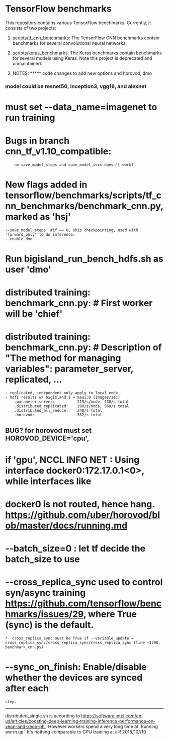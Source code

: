 # TensorFlow benchmarks
This repository contains various TensorFlow benchmarks. Currently, it consists of two projects:

1. [scripts/tf_cnn_benchmarks](https://github.com/tensorflow/benchmarks/tree/master/scripts/tf_cnn_benchmarks): The TensorFlow CNN benchmarks contain benchmarks for several convolutional neural networks.
2. [scripts/keras_benchmarks](https://github.com/tensorflow/benchmarks/tree/master/scripts/keras_benchmarks): The Keras benchmarks contain benchmarks for several models using Keras. Note this project is deprecated and unmaintained.


3. NOTES:
*****  code changes to add new options and horovod, dmo 

### model could be resnet50, inception3, vgg16, and alexnet ###

# must set --data_name=imagenet to run training

# Bugs in branch cnn_tf_v1.10_compatible:
        no save_model_steps and save_model_secs doesn't work!

# New flags added in tensorflow/benchmarks/scripts/tf_cnn_benchmarks/benchmark_cnn.py, marked as 'hsj'
    --save_model_steps  #if == 0, skip checkpointing, used with 'forward_only' to do inference.
    --enable_dmo


# Run bigisland_run_bench_hdfs.sh as user 'dmo'

# distributed training: benchmark_cnn.py:      # First worker will be 'chief'
# distributed training: benchmark_cnn.py:      # Description of "The method for managing variables": parameter_server, replicated, ...
    - replicated, independent only apply to local mode
    - hdfs results w/ bigisland:1 + maui:0 (images/sec)
        .parameter_server:          215/s/node, 430/s total
        .distributed_replicated:    280/s/node, 560/s total
        .distributed_all_reduce:    340/s total
        .horovod:                   362/s total

## BUG? for horovod must set HOROVOD_DEVICE='cpu',
# if 'gpu', NCCL INFO NET : Using interface docker0:172.17.0.1<0>, while interfaces like
# docker0 is not routed, hence hang. https://github.com/uber/horovod/blob/master/docs/running.md
##

# --batch_size=0 : let tf decide the batch_size to use

# --cross_replica_sync used to control syn/async training https://github.com/tensorflow/benchmarks/issues/29, where True (sync) is the default.
    *  cross_replica_sync must be True if --variable_update = cross_replica_sync/cross_replica_sync/cross_replica_sync (line ~1290, benchmark_cnn.py)
# --sync_on_finish: Enable/disable whether the devices are synced after each
    step.

-----------------------------------------------------------------------------------
distributed_single.sh is according to https://software.intel.com/en-us/articles/boosting-deep-learning-training-inference-performance-on-xeon-and-xeon-phi.  However workers spend a very long time at 'Running warm up'. It's nothing comparable to GPU training at all!  2018/10//19

